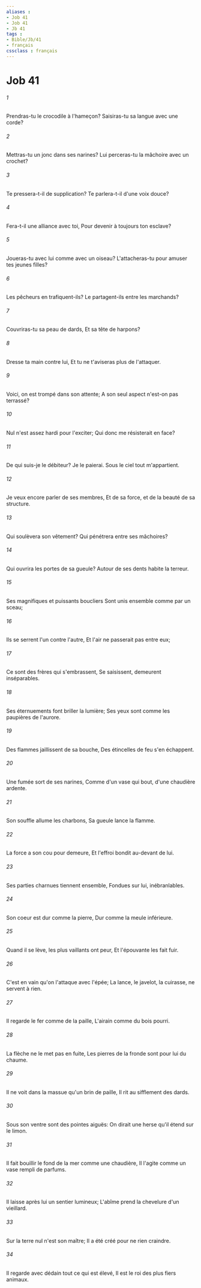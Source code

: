 ```yaml
---
aliases : 
- Job 41
- Job 41
- Jb 41
tags : 
- Bible/Jb/41
- français
cssclass : français
---
```


# Job 41

###### 1
Prendras-tu le crocodile à l'hameçon? Saisiras-tu sa langue avec une corde?
###### 2
Mettras-tu un jonc dans ses narines? Lui perceras-tu la mâchoire avec un crochet?
###### 3
Te pressera-t-il de supplication? Te parlera-t-il d'une voix douce?
###### 4
Fera-t-il une alliance avec toi, Pour devenir à toujours ton esclave?
###### 5
Joueras-tu avec lui comme avec un oiseau? L'attacheras-tu pour amuser tes jeunes filles?
###### 6
Les pêcheurs en trafiquent-ils? Le partagent-ils entre les marchands?
###### 7
Couvriras-tu sa peau de dards, Et sa tête de harpons?
###### 8
Dresse ta main contre lui, Et tu ne t'aviseras plus de l'attaquer.
###### 9
Voici, on est trompé dans son attente; A son seul aspect n'est-on pas terrassé?
###### 10
Nul n'est assez hardi pour l'exciter; Qui donc me résisterait en face?
###### 11
De qui suis-je le débiteur? Je le paierai. Sous le ciel tout m'appartient.
###### 12
Je veux encore parler de ses membres, Et de sa force, et de la beauté de sa structure.
###### 13
Qui soulèvera son vêtement? Qui pénétrera entre ses mâchoires?
###### 14
Qui ouvrira les portes de sa gueule? Autour de ses dents habite la terreur.
###### 15
Ses magnifiques et puissants boucliers Sont unis ensemble comme par un sceau;
###### 16
Ils se serrent l'un contre l'autre, Et l'air ne passerait pas entre eux;
###### 17
Ce sont des frères qui s'embrassent, Se saisissent, demeurent inséparables.
###### 18
Ses éternuements font briller la lumière; Ses yeux sont comme les paupières de l'aurore.
###### 19
Des flammes jaillissent de sa bouche, Des étincelles de feu s'en échappent.
###### 20
Une fumée sort de ses narines, Comme d'un vase qui bout, d'une chaudière ardente.
###### 21
Son souffle allume les charbons, Sa gueule lance la flamme.
###### 22
La force a son cou pour demeure, Et l'effroi bondit au-devant de lui.
###### 23
Ses parties charnues tiennent ensemble, Fondues sur lui, inébranlables.
###### 24
Son coeur est dur comme la pierre, Dur comme la meule inférieure.
###### 25
Quand il se lève, les plus vaillants ont peur, Et l'épouvante les fait fuir.
###### 26
C'est en vain qu'on l'attaque avec l'épée; La lance, le javelot, la cuirasse, ne servent à rien.
###### 27
Il regarde le fer comme de la paille, L'airain comme du bois pourri.
###### 28
La flèche ne le met pas en fuite, Les pierres de la fronde sont pour lui du chaume.
###### 29
Il ne voit dans la massue qu'un brin de paille, Il rit au sifflement des dards.
###### 30
Sous son ventre sont des pointes aiguës: On dirait une herse qu'il étend sur le limon.
###### 31
Il fait bouillir le fond de la mer comme une chaudière, Il l'agite comme un vase rempli de parfums.
###### 32
Il laisse après lui un sentier lumineux; L'abîme prend la chevelure d'un vieillard.
###### 33
Sur la terre nul n'est son maître; Il a été créé pour ne rien craindre.
###### 34
Il regarde avec dédain tout ce qui est élevé, Il est le roi des plus fiers animaux.
